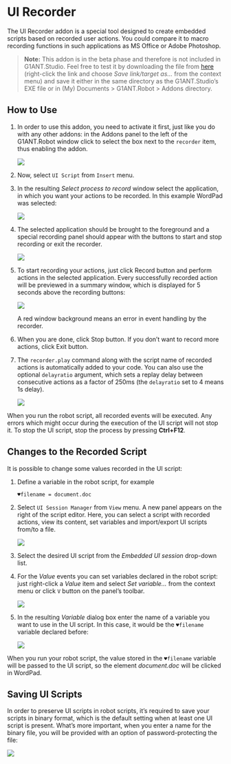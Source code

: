 # UI Recorder

The UI Recorder addon is a special tool designed to create embedded scripts based on recorded user actions. You could compare it to macro recording functions in such applications as MS Office or Adobe Photoshop.

>**Note:** This addon is in the beta phase and therefore is not included in G1ANT.Studio. Feel free to test it by downloading the file from [here](https://drive.google.com/file/d/1X_8Xb0NFzx3YgGGdJvgL09axgqh4nXas/view?usp=sharing) (right-click the link and choose *Save link/target as…* from the context menu) and save it either in the same directory as the G1ANT.Studio’s EXE file or in (My) Documents > G1ANT.Robot > Addons directory.

## How to Use

1. In order to use this addon, you need to activate it first, just like you do with any other addons: in the Addons panel to the left of the G1ANT.Robot window click to select the box next to the `recorder` item, thus enabling the addon.

   ![](https://raw.githubusercontent.com/G1ANT-Robot/G1ANT.Manual/raw/develop/-assets/enable_recorder.png)

2. Now, select `UI Script` from `Insert` menu.

3. In the resulting *Select process to record* window select the application, in which you want your actions to be recorded. In this example WordPad was selected:

   ![](https://raw.githubusercontent.com/G1ANT-Robot/G1ANT.Manual/raw/develop/-assets/select_process.png)

4. The selected application should be brought to the foreground and a special recording panel should appear with the buttons to start and stop recording or exit the recorder.

   ![](https://raw.githubusercontent.com/G1ANT-Robot/G1ANT.Manual/raw/develop/-assets/recorder_panel.png)

5. To start recording your actions, just click Record button and perform actions in the selected application. Every successfully recorded action will be previewed in a summary window, which is displayed for 5 seconds above the recording buttons:

   ![](https://raw.githubusercontent.com/G1ANT-Robot/G1ANT.Manual/raw/develop/-assets/ui-summary.png)

   A red window background means an error in event handling by the recorder.

6. When you are done, click Stop button. If you don’t want to record more actions, click Exit button.

7. The `recorder.play` command along with the script name of recorded actions is automatically added to your code. You can also use the optional `delayratio` argument, which sets a replay delay between consecutive actions as a factor of 250ms (the `delayratio` set to 4 means 1s delay).

   ![](https://raw.githubusercontent.com/G1ANT-Robot/G1ANT.Manual/raw/develop/-assets/recorder_script.png)

When you run the robot script, all recorded events will be executed. Any errors which might occur during the execution of the UI script will not stop it. To stop the UI script, stop the process by pressing **Ctrl+F12**.

## Changes to the Recorded Script

It is possible to change some values recorded in the UI script:

1. Define a variable in the robot script, for example

   ```G1ANT
   ♥filename = document.doc
   ```

2. Select `UI Session Manager` from `View` menu. A new panel appears on the right of the script editor. Here, you can select a script with recorded actions, view its content, set variables and import/export UI scripts from/to a file.

   ![](https://raw.githubusercontent.com/G1ANT-Robot/G1ANT.Manual/raw/develop/-assets/ui-script-panel.png)

3. Select the desired UI script from the *Embedded UI session* drop-down list.

4. For the *Value* events you can set variables declared in the robot script: just right-click a *Value* item and select *Set variable…* from the context menu or click `V` button on the panel’s toolbar.

   ![](https://raw.githubusercontent.com/G1ANT-Robot/G1ANT.Manual/raw/develop/-assets/ui-set-value.png)

5. In the resulting *Variable* dialog box enter the name of a variable you want to use in the UI script. In this case, it would be the `♥filename` variable declared before:

   ![](https://raw.githubusercontent.com/G1ANT-Robot/G1ANT.Manual/raw/develop/-assets/ui-variable.png)

When you run your robot script, the value stored in the  `♥filename` variable will be passed to the UI script, so the element *document.doc* will be clicked in WordPad.

## Saving UI Scripts

In order to preserve UI scripts in robot scripts, it’s required to save your scripts in binary format, which is the default setting when at least one UI script is present. What’s more important, when you enter a name for the binary file, you will be provided with an option of password-protecting the file:

![](https://raw.githubusercontent.com/G1ANT-Robot/G1ANT.Manual/raw/develop/-assets/file-password.png)
